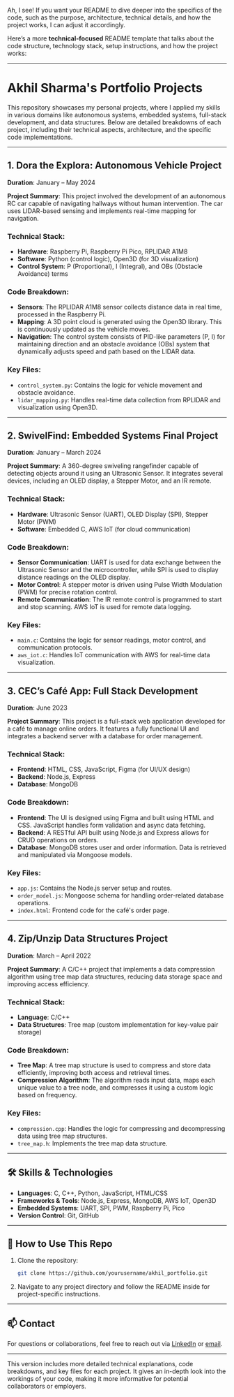 Ah, I see! If you want your README to dive deeper into the specifics of the code, such as the purpose, architecture, technical details, and how the project works, I can adjust it accordingly.

Here’s a more **technical-focused** README template that talks about the code structure, technology stack, setup instructions, and how the project works:

---

# Akhil Sharma's Portfolio Projects

This repository showcases my personal projects, where I applied my skills in various domains like autonomous systems, embedded systems, full-stack development, and data structures. Below are detailed breakdowns of each project, including their technical aspects, architecture, and the specific code implementations.

---

## 1. **Dora the Explora: Autonomous Vehicle Project**
**Duration**: January – May 2024

**Project Summary**: This project involved the development of an autonomous RC car capable of navigating hallways without human intervention. The car uses LIDAR-based sensing and implements real-time mapping for navigation.

### **Technical Stack**:
- **Hardware**: Raspberry Pi, Raspberry Pi Pico, RPLIDAR A1M8
- **Software**: Python (control logic), Open3D (for 3D visualization)
- **Control System**: P (Proportional), I (Integral), and OBs (Obstacle Avoidance) terms

### **Code Breakdown**:
- **Sensors**: The RPLIDAR A1M8 sensor collects distance data in real time, processed in the Raspberry Pi.
- **Mapping**: A 3D point cloud is generated using the Open3D library. This is continuously updated as the vehicle moves.
- **Navigation**: The control system consists of PID-like parameters (P, I) for maintaining direction and an obstacle avoidance (OBs) system that dynamically adjusts speed and path based on the LIDAR data.

### **Key Files**:
- `control_system.py`: Contains the logic for vehicle movement and obstacle avoidance.
- `lidar_mapping.py`: Handles real-time data collection from RPLIDAR and visualization using Open3D.

---

## 2. **SwivelFind: Embedded Systems Final Project**
**Duration**: January – March 2024

**Project Summary**: A 360-degree swiveling rangefinder capable of detecting objects around it using an Ultrasonic Sensor. It integrates several devices, including an OLED display, a Stepper Motor, and an IR remote.

### **Technical Stack**:
- **Hardware**: Ultrasonic Sensor (UART), OLED Display (SPI), Stepper Motor (PWM)
- **Software**: Embedded C, AWS IoT (for cloud communication)

### **Code Breakdown**:
- **Sensor Communication**: UART is used for data exchange between the Ultrasonic Sensor and the microcontroller, while SPI is used to display distance readings on the OLED display.
- **Motor Control**: A stepper motor is driven using Pulse Width Modulation (PWM) for precise rotation control.
- **Remote Communication**: The IR remote control is programmed to start and stop scanning. AWS IoT is used for remote data logging.

### **Key Files**:
- `main.c`: Contains the logic for sensor readings, motor control, and communication protocols.
- `aws_iot.c`: Handles IoT communication with AWS for real-time data visualization.

---

## 3. **CEC’s Café App: Full Stack Development**
**Duration**: June 2023

**Project Summary**: This project is a full-stack web application developed for a café to manage online orders. It features a fully functional UI and integrates a backend server with a database for order management.

### **Technical Stack**:
- **Frontend**: HTML, CSS, JavaScript, Figma (for UI/UX design)
- **Backend**: Node.js, Express
- **Database**: MongoDB

### **Code Breakdown**:
- **Frontend**: The UI is designed using Figma and built using HTML and CSS. JavaScript handles form validation and async data fetching.
- **Backend**: A RESTful API built using Node.js and Express allows for CRUD operations on orders.
- **Database**: MongoDB stores user and order information. Data is retrieved and manipulated via Mongoose models.

### **Key Files**:
- `app.js`: Contains the Node.js server setup and routes.
- `order_model.js`: Mongoose schema for handling order-related database operations.
- `index.html`: Frontend code for the café's order page.

---

## 4. **Zip/Unzip Data Structures Project**
**Duration**: March – April 2022

**Project Summary**: A C/C++ project that implements a data compression algorithm using tree map data structures, reducing data storage space and improving access efficiency.

### **Technical Stack**:
- **Language**: C/C++
- **Data Structures**: Tree map (custom implementation for key-value pair storage)

### **Code Breakdown**:
- **Tree Map**: A tree map structure is used to compress and store data efficiently, improving both access and retrieval times.
- **Compression Algorithm**: The algorithm reads input data, maps each unique value to a tree node, and compresses it using a custom logic based on frequency.

### **Key Files**:
- `compression.cpp`: Handles the logic for compressing and decompressing data using tree map structures.
- `tree_map.h`: Implements the tree map data structure.

---

## 🛠 **Skills & Technologies**
- **Languages**: C, C++, Python, JavaScript, HTML/CSS
- **Frameworks & Tools**: Node.js, Express, MongoDB, AWS IoT, Open3D
- **Embedded Systems**: UART, SPI, PWM, Raspberry Pi, Pico
- **Version Control**: Git, GitHub

---

## 📝 **How to Use This Repo**
1. Clone the repository:
   ```bash
   git clone https://github.com/yourusername/akhil_portfolio.git
   ```
2. Navigate to any project directory and follow the README inside for project-specific instructions.

---

## 📫 **Contact**
For questions or collaborations, feel free to reach out via [LinkedIn](https://www.linkedin.com/in/akhilsharma) or [email](mailto:akhilsharma@gmail.com).

---

This version includes more detailed technical explanations, code breakdowns, and key files for each project. It gives an in-depth look into the workings of your code, making it more informative for potential collaborators or employers.
